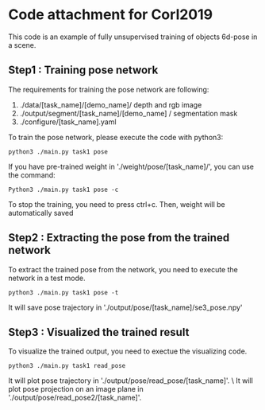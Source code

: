 # Code attachment for Corl2019
This code is an example of fully unsupervised training of objects 6d-pose in a scene.

## Step1 : Training pose network
The requirements for training the pose network are following:
1) ./data/[task_name]/[demo_name]/ depth and rgb image
2) ./output/segment/[task_name]/[demo_name] / segmentation mask
3) ./configure/[task_name].yaml

To train the pose network, please execute the code with python3:
```
python3 ./main.py task1 pose 
```
If you have pre-trained weight in './weight/pose/[task_name]/', you can use the command:
```
Python3 ./main.py task1 pose -c
```

To stop the training, you need to press ctrl+c. Then, weight will be automatically saved


## Step2 : Extracting the pose from the trained network
To extract the trained pose from the network, you need to execute the network in a test mode.
```
python3 ./main.py task1 pose -t
```
It will save pose trajectory in  './output/pose/[task_name]/se3_pose.npy' 

## Step3 : Visualized the trained result
To visualize the trained output, you need to exectue the visualizing code.
```
python3 ./main.py task1 read_pose
```
It will plot pose trajectory in './output/pose/read_pose/[task_name]'. \\
It will plot pose projection on an image plane in './output/pose/read_pose2/[task_name]'.
